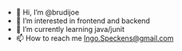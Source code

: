 - 👋 Hi, I’m @brudijoe
- 👀 I’m interested in frontend and backend
- 🌱 I’m currently learning java/junit
- 📫 How to reach me Ingo.Speckens@gmail.com

<!---
brudijoe/brudijoe is a ✨ special ✨ repository because its `README.md` (this file) appears on your GitHub profile.
You can click the Preview link to take a look at your changes.
--->
